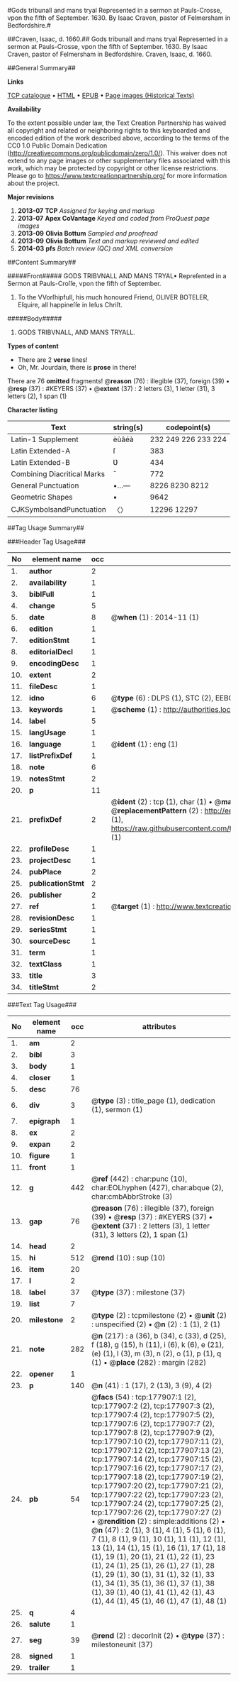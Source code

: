 #Gods tribunall and mans tryal Represented in a sermon at Pauls-Crosse, vpon the fifth of September. 1630. By Isaac Craven, pastor of Felmersham in Bedfordshire.#

##Craven, Isaac, d. 1660.##
Gods tribunall and mans tryal Represented in a sermon at Pauls-Crosse, vpon the fifth of September. 1630. By Isaac Craven, pastor of Felmersham in Bedfordshire.
Craven, Isaac, d. 1660.

##General Summary##

**Links**

[TCP catalogue](http://www.ota.ox.ac.uk/tcp/)  • 
[HTML](http://tei.it.ox.ac.uk/tcp/Texts-HTML/free/B12/B12270.html)  • 
[EPUB](http://tei.it.ox.ac.uk/tcp/Texts-EPUB/free/B12/B12270.epub) • 
[Page images (Historical Texts)](https://historicaltexts.jisc.ac.uk/eebo-99844722e)

**Availability**

To the extent possible under law, the Text Creation Partnership has waived all copyright and related or neighboring rights to this keyboarded and encoded edition of the work described above, according to the terms of the CC0 1.0 Public Domain Dedication (http://creativecommons.org/publicdomain/zero/1.0/). This waiver does not extend to any page images or other supplementary files associated with this work, which may be protected by copyright or other license restrictions. Please go to https://www.textcreationpartnership.org/ for more information about the project.

**Major revisions**

1. __2013-07__ __TCP__ *Assigned for keying and markup*
1. __2013-07__ __Apex CoVantage__ *Keyed and coded from ProQuest page images*
1. __2013-09__ __Olivia Bottum__ *Sampled and proofread*
1. __2013-09__ __Olivia Bottum__ *Text and markup reviewed and edited*
1. __2014-03__ __pfs__ *Batch review (QC) and XML conversion*

##Content Summary##

#####Front#####
GODS TRIBVNALL AND MANS TRYAL▪ Repreſented in a Sermon at Pauls-Croſſe, vpon the fifth of September.
1. To the VVorſhipfull, his much honoured Friend, OLIVER BOTELER, Eſquire, all happineſſe in Ieſus Chriſt.

#####Body#####

1. GODS TRIBVNALL, AND MANS TRYALL.

**Types of content**

  * There are 2 **verse** lines!
  * Oh, Mr. Jourdain, there is **prose** in there!

There are 76 **omitted** fragments! 
 @__reason__ (76) : illegible (37), foreign (39)  •  @__resp__ (37) : #KEYERS (37)  •  @__extent__ (37) : 2 letters (3), 1 letter (31), 3 letters (2), 1 span (1)

**Character listing**


|Text|string(s)|codepoint(s)|
|---|---|---|
|Latin-1 Supplement|èùâéà|232 249 226 233 224|
|Latin Extended-A|ſ|383|
|Latin Extended-B|Ʋ|434|
|Combining             Diacritical Marks|̄|772|
|General Punctuation|•…—|8226 8230 8212|
|Geometric Shapes|▪|9642|
|CJKSymbolsandPunctuation|〈〉|12296 12297|

##Tag Usage Summary##

###Header Tag Usage###

|No|element name|occ|attributes|
|---|---|---|---|
|1.|__author__|2||
|2.|__availability__|1||
|3.|__biblFull__|1||
|4.|__change__|5||
|5.|__date__|8| @__when__ (1) : 2014-11 (1)|
|6.|__edition__|1||
|7.|__editionStmt__|1||
|8.|__editorialDecl__|1||
|9.|__encodingDesc__|1||
|10.|__extent__|2||
|11.|__fileDesc__|1||
|12.|__idno__|6| @__type__ (6) : DLPS (1), STC (2), EEBO-CITATION (1), PROQUEST (1), VID (1)|
|13.|__keywords__|1| @__scheme__ (1) : http://authorities.loc.gov/ (1)|
|14.|__label__|5||
|15.|__langUsage__|1||
|16.|__language__|1| @__ident__ (1) : eng (1)|
|17.|__listPrefixDef__|1||
|18.|__note__|6||
|19.|__notesStmt__|2||
|20.|__p__|11||
|21.|__prefixDef__|2| @__ident__ (2) : tcp (1), char (1)  •  @__matchPattern__ (2) : ([0-9\-]+):([0-9IVX]+) (1), (.+) (1)  •  @__replacementPattern__ (2) : http://eebo.chadwyck.com/downloadtiff?vid=$1&page=$2 (1), https://raw.githubusercontent.com/textcreationpartnership/Texts/master/tcpchars.xml#$1 (1)|
|22.|__profileDesc__|1||
|23.|__projectDesc__|1||
|24.|__pubPlace__|2||
|25.|__publicationStmt__|2||
|26.|__publisher__|2||
|27.|__ref__|1| @__target__ (1) : http://www.textcreationpartnership.org/docs/. (1)|
|28.|__revisionDesc__|1||
|29.|__seriesStmt__|1||
|30.|__sourceDesc__|1||
|31.|__term__|1||
|32.|__textClass__|1||
|33.|__title__|3||
|34.|__titleStmt__|2||


###Text Tag Usage###

|No|element name|occ|attributes|
|---|---|---|---|
|1.|__am__|2||
|2.|__bibl__|3||
|3.|__body__|1||
|4.|__closer__|1||
|5.|__desc__|76||
|6.|__div__|3| @__type__ (3) : title_page (1), dedication (1), sermon (1)|
|7.|__epigraph__|1||
|8.|__ex__|2||
|9.|__expan__|2||
|10.|__figure__|1||
|11.|__front__|1||
|12.|__g__|442| @__ref__ (442) : char:punc (10), char:EOLhyphen (427), char:abque (2), char:cmbAbbrStroke (3)|
|13.|__gap__|76| @__reason__ (76) : illegible (37), foreign (39)  •  @__resp__ (37) : #KEYERS (37)  •  @__extent__ (37) : 2 letters (3), 1 letter (31), 3 letters (2), 1 span (1)|
|14.|__head__|2||
|15.|__hi__|512| @__rend__ (10) : sup (10)|
|16.|__item__|20||
|17.|__l__|2||
|18.|__label__|37| @__type__ (37) : milestone (37)|
|19.|__list__|7||
|20.|__milestone__|2| @__type__ (2) : tcpmilestone (2)  •  @__unit__ (2) : unspecified (2)  •  @__n__ (2) : 1 (1), 2 (1)|
|21.|__note__|282| @__n__ (217) : a (36), b (34), c (33), d (25), f (18), g (15), h (11), i (6), k (6), e (21), (e) (1), l (3), m (3), n (2), o (1), p (1), q (1)  •  @__place__ (282) : margin (282)|
|22.|__opener__|1||
|23.|__p__|140| @__n__ (41) : 1 (17), 2 (13), 3 (9), 4 (2)|
|24.|__pb__|54| @__facs__ (54) : tcp:177907:1 (2), tcp:177907:2 (2), tcp:177907:3 (2), tcp:177907:4 (2), tcp:177907:5 (2), tcp:177907:6 (2), tcp:177907:7 (2), tcp:177907:8 (2), tcp:177907:9 (2), tcp:177907:10 (2), tcp:177907:11 (2), tcp:177907:12 (2), tcp:177907:13 (2), tcp:177907:14 (2), tcp:177907:15 (2), tcp:177907:16 (2), tcp:177907:17 (2), tcp:177907:18 (2), tcp:177907:19 (2), tcp:177907:20 (2), tcp:177907:21 (2), tcp:177907:22 (2), tcp:177907:23 (2), tcp:177907:24 (2), tcp:177907:25 (2), tcp:177907:26 (2), tcp:177907:27 (2)  •  @__rendition__ (2) : simple:additions (2)  •  @__n__ (47) : 2 (1), 3 (1), 4 (1), 5 (1), 6 (1), 7 (1), 8 (1), 9 (1), 10 (1), 11 (1), 12 (1), 13 (1), 14 (1), 15 (1), 16 (1), 17 (1), 18 (1), 19 (1), 20 (1), 21 (1), 22 (1), 23 (1), 24 (1), 25 (1), 26 (1), 27 (1), 28 (1), 29 (1), 30 (1), 31 (1), 32 (1), 33 (1), 34 (1), 35 (1), 36 (1), 37 (1), 38 (1), 39 (1), 40 (1), 41 (1), 42 (1), 43 (1), 44 (1), 45 (1), 46 (1), 47 (1), 48 (1)|
|25.|__q__|4||
|26.|__salute__|1||
|27.|__seg__|39| @__rend__ (2) : decorInit (2)  •  @__type__ (37) : milestoneunit (37)|
|28.|__signed__|1||
|29.|__trailer__|1||
